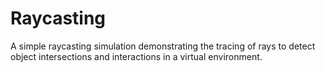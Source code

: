 # Raycasting
A simple raycasting simulation demonstrating the tracing of rays to detect object intersections and interactions in a virtual environment.
